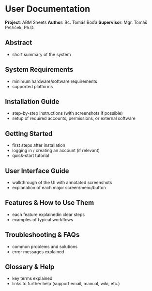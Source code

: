 # User Documentation

**Project**: ABM Sheets
**Author**: Bc. Tomáš Boďa
**Supervisor**: Mgr. Tomáš Petříček, Ph.D.

## Abstract

- short summary of the system

## System Requirements

- minimum hardware/software requirements
- supported platforms

## Installation Guide

- step-by-step instructions (with screenshots if possible)
- setup of required accounts, permissions, or external software

## Getting Started

- first steps after installation
- logging in / creating an account (if relevant)
- quick-start tutorial

## User Interface Guide

- walkthrough of the UI with annotated screenshots
- explanation of each major screen/menu/button

## Features & How to Use Them

- each feature explainedin clear steps
- examples of typical workflows

## Troubleshooting & FAQs

- common problems and solutions
- error messages explained

## Glossary & Help

- key terms explained
- links to further help (support email, manual, wiki, etc.)
